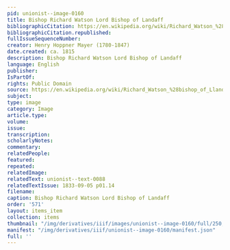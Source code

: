```yaml
---
pid: unionist--image-0160
title: Bishop Richard Watson Lord Bishop of Landaff
bibliographicCitation: https://en.wikipedia.org/wiki/Richard_Watson_%28bishop_of_Llandaff%29#/media/File:Portrait_of_Richard_Watson,_D.D._Lord_Bishop_of_Landaff_(4672127).jpg
bibliographicCitation.republished: 
fullIssueSequenceNumber: 
creator: Henry Hoppner Mayer (1780-1847)
date.created: ca. 1815
description: Bishop Richard Watson Lord Bishop of Landaff
language: English
publisher: 
IsPartOf: 
rights: Public Domain
source: https://en.wikipedia.org/wiki/Richard_Watson_%28bishop_of_Llandaff%29#/media/File:Portrait_of_Richard_Watson,_D.D._Lord_Bishop_of_Landaff_(4672127).jpg
subject: 
type: image
category: Image
article.type: 
volume: 
issue: 
transcription: 
scholarlyNotes: 
commentary: 
relatedPeople: 
featured: 
repeated: 
relatedImage: 
relatedText: unionist--text-0088
relatedTextIssue: 1833-09-05 p01.14
filename: 
caption: Bishop Richard Watson Lord Bishop of Landaff
order: '571'
layout: items_item
collection: items
thumbnail: "/img/derivatives/iiif/images/unionist--image-0160/full/250,/0/default.jpg"
manifest: "/img/derivatives/iiif/unionist--image-0160/manifest.json"
full: ''
---
```

